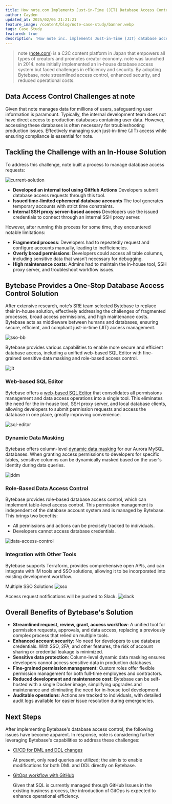 ```yaml
---
title: How note.com Implements Just-in-Time (JIT) Database Access Control with Bytebase
author: Cayden
updated_at: 2025/02/06 21:21:21
feature_image: /content/blog/note-case-study/banner.webp
tags: Case Study
featured: true
description: 'How note inc. implements Just-in-Time (JIT) database access control with Bytebase.'
---
```


> note ([note.com](https://note.com)) is a C2C content platform in Japan that empowers all types of creators and promotes creator economy. note was launched in 2014. note initially implemented an in-house database access system but faced challenges in efficiency and security. By adopting Bytebase, note streamlined access control, enhanced security, and reduced operational costs.

## Data Access Control Challenges at note

Given that note manages data for millions of users, safeguarding user information is paramount. Typically, the internal development team does not have direct access to production databases containing user data. However, accessing these databases is often necessary for troubleshooting production issues. Effectively managing such just-in-time (JIT) access while ensuring compliance is essential for note.

## Tackling the Challenge with an In-House Solution

To address this challenge, note built a process to manage database access requests:

![current-solution](/content/blog/note-case-study/current-solution.webp)

- **Developed an internal tool using GitHub Actions**
  Developers submit database access requests through this tool.
- **Issued time-limited ephemeral database accounts**
  The tool generates temporary accounts with strict time constraints.
- **Internal SSH proxy server-based access**
  Developers use the issued credentials to connect through an internal SSH proxy server.

However, after running this process for some time, they encountered notable limitations:

- **Fragmented process**: Developers had to repeatedly request and configure accounts manually, leading to inefficiencies.
- **Overly broad permissions**: Developers could access all table columns, including sensitive data that wasn’t necessary for debugging.
- **High maintenance costs**: Admins had to maintain the in-house tool, SSH proxy server, and troubleshoot workflow issues.

## Bytebase Provides a One-Stop Database Access Control Solution

After extensive research, note’s SRE team selected Bytebase to replace their in-house solution, effectively addressing the challenges of fragmented processes, broad access permissions, and high maintenance costs. Bytebase acts as middleware between humans and databases, ensuring secure, efficient, and compliant just-in-time (JIT) access management.

![sso-bb](/content/blog/note-case-study/sso-bb.webp)

Bytebase provides various capabilities to enable more secure and efficient database access, including a unified web-based SQL Editor with fine-grained sensitive data masking and role-based access control.

![jit](/content/blog/note-case-study/jit.webp)

### Web-based SQL Editor

Bytebase offers a [web-based SQL Editor](https://docs.bytebase.com/sql-editor/overview/) that consolidates all permissions management and data access operations into a single tool. This eliminates the need for the in-house tool, SSH proxy server, and local database clients, allowing developers to submit permission requests and access the database in one place, greatly improving convenience.

![sql-editor](/content/blog/note-case-study/sql-editor.webp)

### Dynamic Data Masking

Bytebase offers column-level [dynamic data masking](https://docs.bytebase.com/security/data-masking/overview/) for our Aurora MySQL databases. When granting access permissions to developers for specific tables, sensitive columns can be dynamically masked based on the user's identity during data queries.

![ddm](/content/blog/note-case-study/ddm.webp)

### Role-Based Data Access Control

Bytebase provides role-based database access control, which can implement table-level access control. This permission management is independent of the database account system and is managed by Bytebase. This brings two benefits:

- All permissions and actions can be precisely tracked to individuals.
- Developers cannot access database credentials.

![data-access-control](/content/blog/note-case-study/data-access-control.webp)

### Integration with Other Tools

Bytebase supports Terraform, provides comprehensive open APIs, and can integrate with IM tools and SSO solutions, allowing it to be incorporated into existing development workflow.

Multiple SSO Solutions
![sso](/content/blog/note-case-study/sso.webp)

Access request notifications will be pushed to Slack.
![slack](/content/blog/note-case-study/slack.webp)

## Overall Benefits of Bytebase's Solution

- **Streamlined request, review, grant, access workflow**: A unified tool for permission requests, approvals, and data access, replacing a previously complex process that relied on multiple tools.
- **Enhanced account security**: No need for developers to use database credentials. With SSO, 2FA, and other features, the risk of account sharing or credential leakage is minimized.
- **Sensitive data protection**: Column-level dynamic data masking ensures developers cannot access sensitive data in production databases.
- **Fine-grained permission management**: Custom roles offer flexible permission management for both full-time employees and contractors.
- **Reduced development and maintenance cost**: Bytebase can be self-hosted with a single Docker image, simplifying upgrades and maintenance and eliminating the need for in-house tool development.
- **Auditable operations**: Actions are tracked to individuals, with detailed audit logs available for easier issue resolution during emergencies.

## Next Steps

After implementing Bytebase's database access control, the following issues have become apparent. In response, note is considering further leveraging Bytebase's capabilities to address these challenges:

- [CI/CD for DML and DDL changes](https://docs.bytebase.com/change-database/change-workflow/)

  At present, only read queries are utilized; the aim is to enable modifications for both DML and DDL directly on Bytebase.

- [GitOps workflow with GitHub](https://docs.bytebase.com/gitops/overview/)

  Given that SQL is currently managed through GitHub Issues in the existing business process, the introduction of GitOps is expected to enhance operational efficiency.
